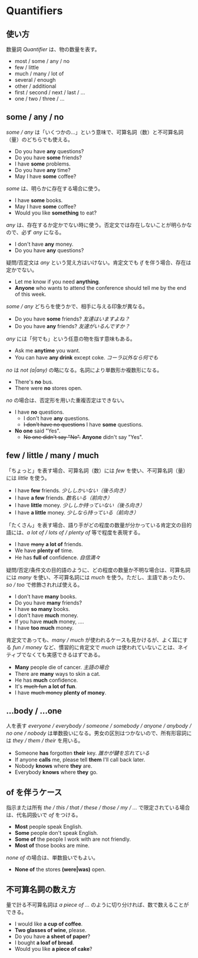 # Quantifiers

## 使い方

数量詞 _Quantifier_ は、物の数量を表す。

* most / some / any / no
* few / little
* much / many / lot of
* several / enough
* other / additional
* first / second / next / last / ...
* one / two / three / ...

## some / any / no

_some / any_ は「いくつかの...」という意味で、可算名詞（数）と不可算名詞（量）のどちらでも使える。

* Do you have __any__ questions?
* Do you have __some__ friends?
* I have __some__ problems.
* Do you have __any__ time?
* May I have __some__ coffee?

_some_ は、明らかに存在する場合に使う。

* I have __some__ books.
* May I have __some__ coffee?
* Would you like __something__ to eat?

_any_ は、存在するか定かでない時に使う。否定文では存在しないことが明らかなので、必ず _any_ になる。

* I don't have __any__ money.
* Do you have __any__ questions?

疑問/否定文は _any_ という覚え方はいけない。肯定文でも _if_ を伴う場合、存在は定かでない。

* Let me know if you need __anything__.
* __Anyone__ who wants to attend the conference should tell me by the end of this week.

_some / any_ どちらを使うかで、相手に与える印象が異なる。

* Do you have __some__ friends? _友達はいますよね？_
* Do you have __any__ friends? _友達がいるんですか？_

_any_ には「何でも」という任意の物を指す意味もある。

* Ask me __anytime__ you want.
* You can have __any drink__ except coke. _コーラ以外なら何でも_

_no_ は _not (a|any)_ の略になる。名詞により単数形か複数形になる。

* There's __no__ bus.
* There were __no__ stores open.

_no_ の場合は、否定形を用いた重複否定はできない。

* I have __no__ questions.
  * I don't have __any__ questions.
  * <del>I don't have no questions</del> I have __some__ questions.
* __No one__ said "Yes".
  * <del>No one didn't say "No".</del> __Anyone__ didn't say "Yes".

## few / little / many / much

「ちょっと」を表す場合、可算名詞（数）には _few_ を使い、不可算名詞（量）には _little_ を使う。

* I have __few__ friends. _少ししかいない（後ろ向き）_
* I have __a few__ friends. _数名いる（前向き）_
* I have __little__ money. _少ししか持っていない（後ろ向き）_
* I have __a little__ money. _少しなら持っている（前向き）_

「たくさん」を表す場合、語り手がどの程度の数量が分かっている肯定文の目的語には、_a lot of / lots of / plenty of_ 等で程度を表現する。

* I have <del>many</del> __a lot of__ friends.
* We have __plenty of__ time.
* He has __full of__ confidence. _自信満々_

疑問/否定/条件文の目的語のように、どの程度の数量か不明な場合は、可算名詞には _many_ を使い、不可算名詞には _much_ を使う。ただし、主語であったり、_so / too_ で修飾されれば使える。

* I don't have __many__ books.
* Do you have __many__ friends?
* I have __so many__ books.
* I don't have __much__ money.
* If you have __much__ money, ....
* I have __too much__ money.

肯定文であっても、_many / much_ が使われるケースも見かけるが、よく耳にする _fun / money_ など、慣習的に肯定文で _much_ は使われていないことは、ネイティブでなくても実感できるはずである。

* __Many__ people die of cancer. _主語の場合_
* There are __many__ ways to skin a cat.
* He has __much__ confidence.
* It's <del>much fun</del> __a lot of fun__.
* I have <del>much money</del> __plenty of money__.

## ...body / ...one

人を表す _everyone / everybody / someone / somebody / anyone / anybody / no one / nobody_ は単数扱いになる。男女の区別はつかないので、所有形容詞には _they / them / their_ を用いる。

* Someone __has__ forgotten __their__ key. _誰かが鍵を忘れている_
* If anyone __calls__ me, please tell __them__ I'll call back later.
* Nobody __knows__ where __they__ are.
* Everybody __knows__ where __they__ go.

## of を伴うケース

指示または所有 _the / this / that / these / those / my / ..._ で限定されている場合は、代名詞扱いで _of_ をつける。

* __Most__ people speak English.
* __Some__ people don't speak English.
* __Some of__ the people I work with are not friendly.
* __Most of__ those books are mine.

_none of_ の場合は、単数扱いでもよい。

* __None of__ the stores __(were|was)__ open.

## 不可算名詞の数え方

量で計る不可算名詞は _a piece of ..._ のように切り分ければ、数で数えることができる。

* I would like __a cup of coffee__.
* __Two glasses of wine__, please.
* Do you have __a sheet of paper__?
* I bought __a loaf of bread__.
* Would you like __a piece of cake__?

